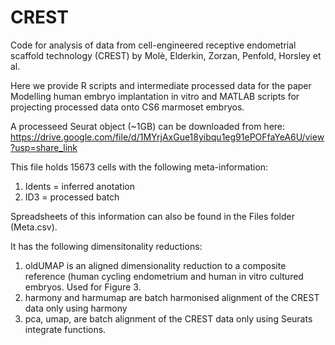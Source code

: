 # CREST
Code for analysis of data from cell-engineered receptive endometrial scaffold technology (CREST) by Molè, Elderkin, Zorzan, Penfold, Horsley et al.

Here we provide R scripts and intermediate processed data for the paper Modelling human embryo implantation in vitro and MATLAB scripts for projecting processed data onto CS6 marmoset embryos.

A processeed Seurat object (~1GB) can be downloaded from here: https://drive.google.com/file/d/1MYrjAxGue18yibqu1eg91ePOFfaYeA6U/view?usp=share_link

This file holds 15673 cells with the following meta-information:
1) Idents = inferred anotation
2) ID3 = processed batch

Spreadsheets of this information can also be found in the Files folder (Meta.csv).

It has the following dimensitonality reductions:
1) oldUMAP is an aligned dimensionality reduction to a composite reference (human cycling endometrium and human in vitro cultured embryos. Used for Figure 3. 
2) harmony and harmumap are batch harmonised alignment of the CREST data only using harmony
3) pca, umap, are batch alignment of the CREST data only using Seurats integrate functions.



